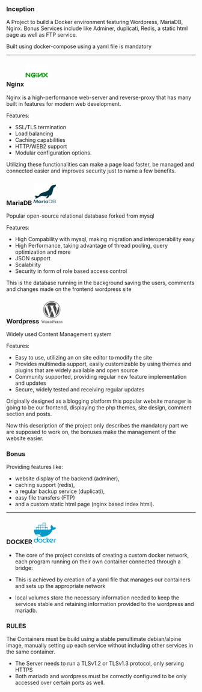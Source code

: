 ### Inception

A Project to build a Docker environment featuring Wordpress, MariaDB, Nginx.
Bonus Services include like Adminer, duplicati, Redis, a static html page as well as FTP service.

Built using docker-compose using a yaml file is mandatory

---

### Nginx <img src="https://github.com/devicons/devicon/blob/6910f0503efdd315c8f9b858234310c06e04d9c0/icons/nginx/nginx-original.svg" width="60" height="60" title="Nginx" alt="Nginx"/>

Nginx is a high-performance web-server and reverse-proxy that has many built in features for modern web development.

Features:
 - SSL/TLS termination
 - Load balancing
 - Caching capabilities
 - HTTP/WEB2 support
 - Modular configuration options.

Utilizing these functionalities can make a page load faster, be managed and connected easier and improves security just to name a few benefits.

### MariaDB <img src="https://github.com/devicons/devicon/blob/6910f0503efdd315c8f9b858234310c06e04d9c0/icons/mariadb/mariadb-original-wordmark.svg" width="60" height="60" title="MariaDB" alt="MariaDB"/>

Popular open-source relational database forked from mysql

Features:
 - High Compability with mysql, making migration and interoperability easy
 - High Performance, taking advantage of thread pooling, query optimization and more
 - JSON support
 - Scalability
 - Security in form of role based access control

This is the database running in the background saving the users, comments and changes made on the frontend wordpress site


### Wordpress <img src="https://github.com/devicons/devicon/blob/6910f0503efdd315c8f9b858234310c06e04d9c0/icons/wordpress/wordpress-plain-wordmark.svg" width="60" height="60" title="WP" alt="WP"/>

Widely used Content Management system

Features:
 - Easy to use, utilizing an on site editor to modify the site
 - Provides multimedia support, easily customizable by using themes and plugins that are widely available and open source
 - Community supported, providing regular new feature implementation and updates
 - Secure, widely tested and receiving regular updates
 
Originally designed as a blogging platform this popular website manager is going to be our frontend, displaying the php themes, site design, comment section and posts.

Now this description of the project only describes the mandatory part we are supposed to work on, the bonuses make the management of the website easier. 

### Bonus

Providing features like: 
 - website display of the backend (adminer),
 - caching support (redis),
 - a regular backup service (duplicati),
 - easy file transfers (FTP)
 - and a custom static html page (nginx based index html).

---


### DOCKER <img src="https://github.com/devicons/devicon/blob/6910f0503efdd315c8f9b858234310c06e04d9c0/icons/docker/docker-plain-wordmark.svg" width="60" height="60" title="Docker" alt="Docker"/>

 - The core of the project consists of creating a custom docker network, each program running on their own container connected through a bridge:
   
 - This is achieved by creation of a yaml file that manages our containers and sets up the appropriate network 
 - local volumes store the necessary information needed to keep the services stable and retaining information provided to the wordpress and mariadb.

### RULES

The Containers must be build using a stable penultimate debian/alpine image, manually setting up each service without including other services in the same container.
 - The Server needs to run a TLSv1.2 or TLSv1.3 protocol, only serving HTTPS 
 - Both mariadb and wordpress must be correctly configured to be only accessed over certain ports as well.



